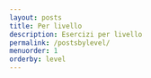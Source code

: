 ```yaml
---
layout: posts
title: Per livello
description: Esercizi per livello
permalink: /postsbylevel/
menuorder: 1
orderby: level
---
```


